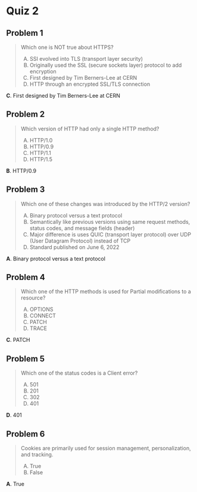 <style type="text/css"> ol { list-style-type: upper-alpha; } </style>

# Quiz 2

## Problem 1

> Which one is NOT true about HTTPS?
>
> 1. SSI evolved into TLS (transport layer security)
> 2. Originally used the SSL (secure sockets layer) protocol to add encryption
> 3. First designed by Tim Berners-Lee at CERN
> 4. HTTP through an encrypted SSL/TLS connection

**C**. First designed by Tim Berners-Lee at CERN

## Problem 2

> Which version of HTTP had only a single HTTP method?
>
> 1. HTTP/1.0
> 2. HTTP/0.9
> 3. НТТР/1.1
> 4. HTTP/1.5

**B**. HTTP/0.9

## Problem 3

> Which one of these changes was introduced by the HTTP/2 version?
>
> 1. Binary protocol versus a text protocol
> 2. Semantically like previous versions using same request methods, status
    codes, and message fields (header)
> 3. Major difference is uses QUIC (transport layer protocol) over UDP (User
    Datagram Protocol) instead of TCP
> 4. Standard published on June 6, 2022

**A**. Binary protocol versus a text protocol

## Problem 4

> Which one of the HTTP methods is used for Partial modifications to a resource?
>
> 1. OPTIONS
> 2. CONNECT
> 3. PATCH
> 4. TRACE

**C**. PATCH

## Problem 5

> Which one of the status codes is a Client error?
>
> 1. 501
> 2. 201
> 3. 302
> 4. 401

**D**. 401

## Problem 6

> Cookies are primarily used for session management, personalization, and
  tracking.
>
> 1. True
> 2. False

**A**. True
